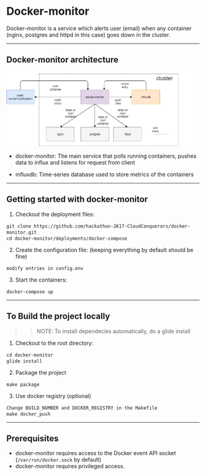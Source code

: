 # Docker-monitor
Docker-monitor is a service which alerts user (email) when any container (nginx, postgres and httpd in this case) goes down in the cluster.

----

## Docker-monitor architecture

![docker-monitor architecture](documentation/architecture.png)

* docker-monitor: The main service that polls running containers, pushes data to influx and listens for request from client

* influxdb: Time-series database used to store metrics of the containers

----

## Getting started with docker-monitor

1) Checkout the deployment files:
```
git clone https://github.com/hackathon-2K17-CloudConquerors/docker-monitor.git
cd docker-monitor/deployments/docker-compose
```

2) Create the configuration file: (keeping everything by default should be fine)
```
modify entries in config.env
```

3) Start the containers:
```
docker-compose up
```
----

## To Build the project locally

>> NOTE: To install dependecies automatically, do a glide install

1) Checkout to the root directory:
```
cd docker-monitor
glide install
```

2) Package the project
```
make package
```

3) Use docker registry (optional)
```
Change BUILD_NUMBER and DOCKER_REGISTRY in the Makefile
make docker_push
```

----

## Prerequisites

* docker-monitor requires access to the Docker event API socket (`/var/run/docker.sock` by default)
* docker-monitor requires privileged access.
